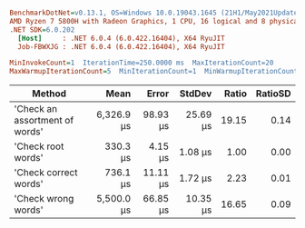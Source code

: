 ``` ini

BenchmarkDotNet=v0.13.1, OS=Windows 10.0.19043.1645 (21H1/May2021Update)
AMD Ryzen 7 5800H with Radeon Graphics, 1 CPU, 16 logical and 8 physical cores
.NET SDK=6.0.202
  [Host]     : .NET 6.0.4 (6.0.422.16404), X64 RyuJIT
  Job-FBWXJG : .NET 6.0.4 (6.0.422.16404), X64 RyuJIT

MinInvokeCount=1  IterationTime=250.0000 ms  MaxIterationCount=20  
MaxWarmupIterationCount=5  MinIterationCount=1  MinWarmupIterationCount=1  

```
|                         Method |       Mean |    Error |   StdDev | Ratio | RatioSD |
|------------------------------- |-----------:|---------:|---------:|------:|--------:|
| &#39;Check an assortment of words&#39; | 6,326.9 μs | 98.93 μs | 25.69 μs | 19.15 |    0.14 |
|             &#39;Check root words&#39; |   330.3 μs |  4.15 μs |  1.08 μs |  1.00 |    0.00 |
|          &#39;Check correct words&#39; |   736.1 μs | 11.11 μs |  1.72 μs |  2.23 |    0.01 |
|            &#39;Check wrong words&#39; | 5,500.0 μs | 66.85 μs | 10.35 μs | 16.65 |    0.09 |
